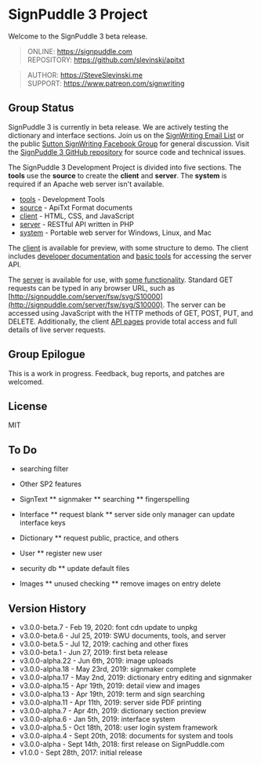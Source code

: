 # SignPuddle 3 Project

Welcome to the SignPuddle 3 beta release.  

> ONLINE: https://signpuddle.com  
> REPOSITORY: https://github.com/slevinski/apitxt  

> AUTHOR: https://SteveSlevinski.me  
> SUPPORT: https://www.patreon.com/signwriting

## Group Status
SignPuddle 3 is currently in beta release.  We are actively testing the dictionary and interface sections.  Join us on the [SignWriting Email List](http://www.signwriting.org/forums/swlist/) or the public [Sutton SignWriting Facebook Group](https://www.facebook.com/groups/SuttonSignWriting/) for general discussion.  Visit the [SignPuddle 3 GitHub repository](https://github.com/slevinski/apitxt) for source code and technical issues.

The SignPuddle 3 Development Project is divided into five sections.  The **tools** use the **source** to create the **client** and **server**.  The **system** is required if an Apache web server isn't available.


+ [tools](tools) - Development Tools
+ [source](source) - ApiTxt Format documents
+ [client](client) - HTML, CSS, and JavaScript
+ [server](server) - RESTful API written in PHP
+ [system](system) - Portable web server for Windows, Linux, and Mac

The [client](client) is available for preview, with some structure to demo.  The client includes [developer documentation](client/doc) and [basic tools](client/api) for accessing the server API.

The [server](server) is available for use, with [some functionality](client/doc).  Standard GET requests can be typed in any browser URL, such as [http://signpuddle.com/server/fsw/svg/S10000](http://signpuddle.com/server/fsw/svg/S10000).  The server can be accessed using JavaScript with the HTTP methods of GET, POST, PUT, and DELETE.  Additionally, the client [API pages](client/api) provide total access and full details of live server requests.


## Group Epilogue
This is a work in progress. Feedback, bug reports, and patches are welcomed.

## License
MIT

## To Do

* searching filter

* Other SP2 features

* SignText
** signmaker
** searching
** fingerspelling


* Interface
** request blank
** server side only manager can update interface keys

* Dictionary
** request public, practice, and others

* User
** register new user

* security db
** update default files

* Images
** unused checking
** remove images on entry delete

## Version History
* v3.0.0-beta.7 - Feb 19, 2020: font cdn update to unpkg
* v3.0.0-beta.6 - Jul 25, 2019: SWU documents, tools, and server
* v3.0.0-beta.5 - Jul 12, 2019: caching and other fixes
* v3.0.0-beta.1 - Jun 27, 2019: first beta release
* v3.0.0-alpha.22 - Jun 6th, 2019: image uploads
* v3.0.0-alpha.18 - May 23rd, 2019: signmaker complete
* v3.0.0-alpha.17 - May 2nd, 2019: dictionary entry editing and signmaker
* v3.0.0-alpha.15 - Apr 19th, 2019: detail view and images
* v3.0.0-alpha.13 - Apr 19th, 2019: term and sign searching
* v3.0.0-alpha.11 - Apr 11th, 2019: server side PDF printing
* v3.0.0-alpha.7 - Apr 4th, 2019: dictionary section preview
* v3.0.0-alpha.6 - Jan 5th, 2019: interface system
* v3.0.0-alpha.5 - Oct 18th, 2018: user login system framework
* v3.0.0-alpha.4 - Sept 20th, 2018: documents for system and tools
* v3.0.0-alpha - Sept 14th, 2018: first release on SignPuddle.com
* v1.0.0 - Sept 28th, 2017: initial release 
